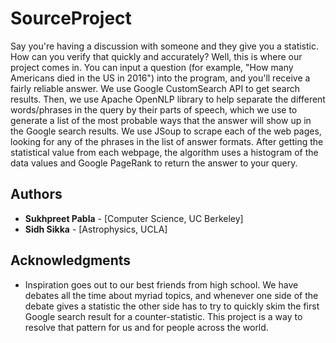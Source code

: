 # SourceProject
Say you're having a discussion with someone and they give you a statistic. How can you verify that quickly and accurately? Well, this is where our project comes in. You can input a question (for example, "How many Americans died in the US in 2016") into the program, and you'll receive a fairly reliable answer. We use Google CustomSearch API to get search results. Then, we use Apache OpenNLP library to help separate the different words/phrases in the query by their parts of speech, which we use to generate a list of the most probable ways that the answer will show up in the Google search results. We use JSoup to scrape each of the web pages, looking for any of the phrases in the list of answer formats. After getting the statistical value from each webpage, the algorithm uses a histogram of the data values and Google PageRank to return the answer to your query. 

## Authors

* **Sukhpreet Pabla** - [Computer Science, UC Berkeley]
* **Sidh Sikka** - [Astrophysics, UCLA]


## Acknowledgments

* Inspiration goes out to our best friends from high school. We have debates all the time about myriad topics, and whenever one side of the debate gives a statistic the other side has to try to quickly skim the first Google search result for a counter-statistic. This project is a way to resolve that pattern for us and for people across the world.  
